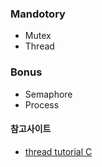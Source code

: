 ### Mandotory
- Mutex
- Thread

### Bonus
- Semaphore
- Process


#### 참고사이트
- [thread tutorial C](https://www.thegeekstuff.com/2012/05/c-mutex-examples/)
